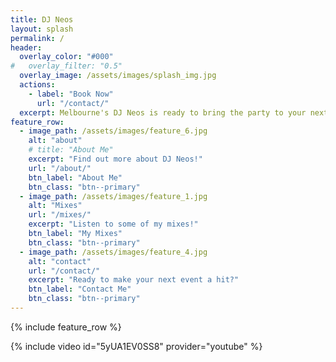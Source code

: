 ```yaml
---
title: DJ Neos
layout: splash
permalink: /
header:
  overlay_color: "#000"
#   overlay_filter: "0.5"
  overlay_image: /assets/images/splash_img.jpg
  actions:
    - label: "Book Now"
      url: "/contact/"
  excerpt: Melbourne's DJ Neos is ready to bring the party to your next event!
feature_row:
  - image_path: /assets/images/feature_6.jpg
    alt: "about"
    # title: "About Me"
    excerpt: "Find out more about DJ Neos!"
    url: "/about/"
    btn_label: "About Me"
    btn_class: "btn--primary"
  - image_path: /assets/images/feature_1.jpg
    alt: "Mixes"
    url: "/mixes/"
    excerpt: "Listen to some of my mixes!"
    btn_label: "My Mixes"
    btn_class: "btn--primary"
  - image_path: /assets/images/feature_4.jpg
    alt: "contact"
    url: "/contact/"
    excerpt: "Ready to make your next event a hit?"
    btn_label: "Contact Me"
    btn_class: "btn--primary"
---
```





{% include feature_row %}

{% include video id="5yUA1EV0SS8" provider="youtube" %}
